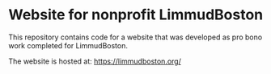 # Website for nonprofit LimmudBoston

This repository contains code for a website that was developed as pro bono work completed for LimmudBoston.

The website is hosted at: https://limmudboston.org/
